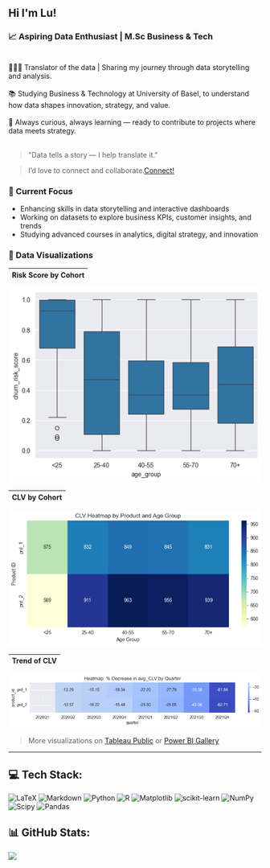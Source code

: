 ## Hi I'm Lu!


### 📈 Aspiring Data Enthusiast | M.Sc Business & Tech<br><br>

👩🏻‍💻 Translator of the data | Sharing my journey through data storytelling and analysis. <br/><br>
📚 Studying Business & Technology at University of Basel, to understand how data shapes innovation, strategy, and value. <br/><br>
🚀 Always curious, always learning — ready to contribute to projects where data meets strategy.<br/><br>
>"Data tells a story — I help translate it." 

> I’d love to connect and collaborate.[Connect!](https://www.linkedin.com/in/christinaluliu/)

### 🚀 Current Focus

- Enhancing skills in data storytelling and interactive dashboards
- Working on datasets to explore business KPIs, customer insights, and trends
- Studying advanced courses in analytics, digital strategy, and innovation
  
### 📸 Data Visualizations

| Risk Score by Cohort | 
|-----------------|
![CLV Dashboard](https://raw.githubusercontent.com/FelixFelicis7/Churn-and-Customer-Lifetime-Value-CLV-Analysis-for-Fintech-Advisory-Product/main/plots/churn_risk_level.png)

| CLV by Cohort| 
|-----------------|
![CLV](https://raw.githubusercontent.com/FelixFelicis7/Churn-and-Customer-Lifetime-Value-CLV-Analysis-for-Fintech-Advisory-Product/main/plots/CLV_product_age.png)

| Trend of CLV | 
|-----------------|
![CLV](https://raw.githubusercontent.com/FelixFelicis7/Churn-and-Customer-Lifetime-Value-CLV-Analysis-for-Fintech-Advisory-Product/main/plots/CLV_heatmap.png)


> More visualizations on [Tableau Public](https://public.tableau.com/app/profile/yourprofile) or [Power BI Gallery](#)

---


## 💻 Tech Stack:
![LaTeX](https://img.shields.io/badge/latex-%23008080.svg?style=for-the-badge&logo=latex&logoColor=white) ![Markdown](https://img.shields.io/badge/markdown-%23000000.svg?style=for-the-badge&logo=markdown&logoColor=white) ![Python](https://img.shields.io/badge/python-3670A0?style=for-the-badge&logo=python&logoColor=ffdd54) ![R](https://img.shields.io/badge/r-%23276DC3.svg?style=for-the-badge&logo=r&logoColor=white) ![Matplotlib](https://img.shields.io/badge/Matplotlib-%23ffffff.svg?style=for-the-badge&logo=Matplotlib&logoColor=black) ![scikit-learn](https://img.shields.io/badge/scikit--learn-%23F7931E.svg?style=for-the-badge&logo=scikit-learn&logoColor=white) ![NumPy](https://img.shields.io/badge/numpy-%23013243.svg?style=for-the-badge&logo=numpy&logoColor=white) ![Scipy](https://img.shields.io/badge/SciPy-%230C55A5.svg?style=for-the-badge&logo=scipy&logoColor=%white) ![Pandas](https://img.shields.io/badge/pandas-%23150458.svg?style=for-the-badge&logo=pandas&logoColor=white)
## 📊 GitHub Stats:
![](https://github-readme-stats.vercel.app/api?username=FelixFelicis7&theme=radical&hide_border=false&include_all_commits=false&count_private=false)<br/>



<!-- Proudly created with GPRM ( https://gprm.itsvg.in ) -->
